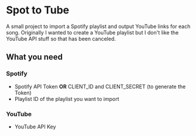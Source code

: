 # Spot to Tube
A small project to import a Spotify playlist and output YouTube links for each song. Originally I wanted to create a YouTube playlist but I don't like the YouTube API stuff so that has been canceled.

## What you need
### Spotify
- Spotify API Token **OR** CLIENT_ID and CLIENT_SECRET (to generate the Token)
- Playlist ID of the playlist you want to import
### YouTube
- YouTube API Key
